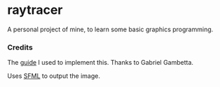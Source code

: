 # raytracer
A personal project of mine, to learn some basic graphics programming. 

### Credits
The [guide](https://gabrielgambetta.com/computer-graphics-from-scratch) I used to implement this. Thanks to Gabriel Gambetta.

Uses [SFML](https://www.sfml-dev.org/) to output the image.
